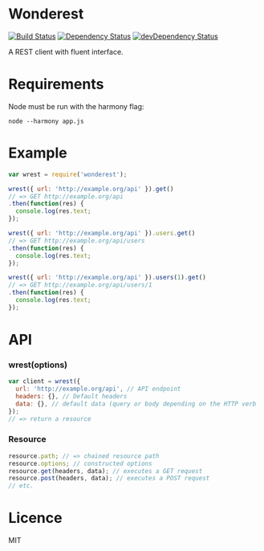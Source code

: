 Wonderest
=========

[![Build Status][status]](https://travis-ci.org/salper/wonderest)
[![Dependency Status][deps]](https://david-dm.org/salper/wonderest)
[![devDependency Status][devdeps]](https://david-dm.org/salper/wonderest#info=devDependencies)

[status]: https://travis-ci.org/salper/wonderest.svg?branch=master
[deps]: https://david-dm.org/salper/wonderest.svg?theme=shields.io
[devdeps]: https://david-dm.org/salper/wonderest/dev-status.svg?theme=shields.io

A REST client with fluent interface.

# Requirements
Node must be run with the harmony flag:

```shell
node --harmony app.js
```

# Example

```javascript
var wrest = require('wonderest');

wrest({ url: 'http://example.org/api' }).get()
// => GET http://example.org/api
.then(function(res) {
  console.log(res.text;
});

wrest({ url: 'http://example.org/api' }).users.get()
// => GET http://example.org/api/users
.then(function(res) {
  console.log(res.text;
});

wrest({ url: 'http://example.org/api' }).users(1).get()
// => GET http://example.org/api/users/1
.then(function(res) {
  console.log(res.text;
});
```

# API

### wrest(options)
```javascript
var client = wrest({
  url: 'http://example.org/api', // API endpoint
  headers: {}, // Default headers
  data: {}, // default data (query or body depending on the HTTP verb
});
// => return a resource
```

### Resource
```javascript
resource.path; // => chained resource path
resource.options; // constructed options
resource.get(headers, data); // executes a GET request
resource.post(headers, data); // executes a POST request
// etc.
```

# Licence
MIT
